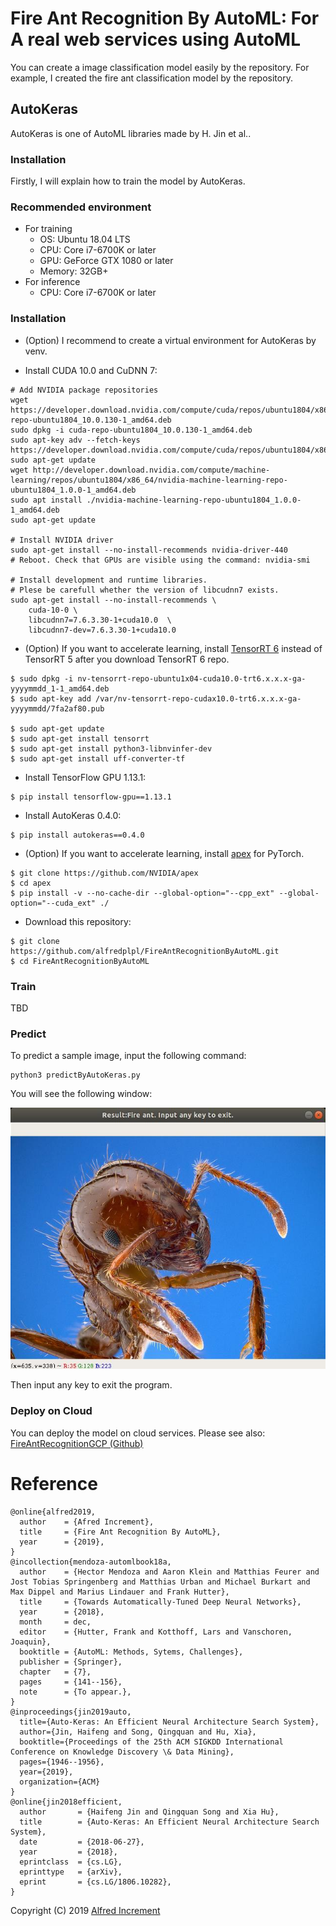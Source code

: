 # Fire Ant Recognition By AutoML: For A real web services using AutoML
You can create a image classification model easily by the repository.
For example, I created the fire ant classification model by the repository.

## AutoKeras
AutoKeras is one of AutoML libraries made by H. Jin et al..

### Installation
Firstly, I will explain how to train the model by AutoKeras.

### Recommended environment
- For training
    - OS: Ubuntu 18.04 LTS
    - CPU: Core i7-6700K or later
    - GPU: GeForce GTX 1080 or later
    - Memory: 32GB+
- For inference
    - CPU: Core i7-6700K or later

### Installation
- (Option) I recommend to create a virtual environment for AutoKeras by venv.

- Install CUDA 10.0 and CuDNN 7:
```buildoutcfg
# Add NVIDIA package repositories
wget https://developer.download.nvidia.com/compute/cuda/repos/ubuntu1804/x86_64/cuda-repo-ubuntu1804_10.0.130-1_amd64.deb
sudo dpkg -i cuda-repo-ubuntu1804_10.0.130-1_amd64.deb
sudo apt-key adv --fetch-keys https://developer.download.nvidia.com/compute/cuda/repos/ubuntu1804/x86_64/7fa2af80.pub
sudo apt-get update
wget http://developer.download.nvidia.com/compute/machine-learning/repos/ubuntu1804/x86_64/nvidia-machine-learning-repo-ubuntu1804_1.0.0-1_amd64.deb
sudo apt install ./nvidia-machine-learning-repo-ubuntu1804_1.0.0-1_amd64.deb
sudo apt-get update

# Install NVIDIA driver
sudo apt-get install --no-install-recommends nvidia-driver-440
# Reboot. Check that GPUs are visible using the command: nvidia-smi

# Install development and runtime libraries.
# Plese be carefull whether the version of libcudnn7 exists.
sudo apt-get install --no-install-recommends \
    cuda-10-0 \
    libcudnn7=7.6.3.30-1+cuda10.0  \
    libcudnn7-dev=7.6.3.30-1+cuda10.0
```

- (Option) If you want to accelerate learning, install [TensorRT 6](https://docs.nvidia.com/deeplearning/sdk/tensorrt-archived/tensorrt-601/tensorrt-install-guide/index.html) instead of TensorRT 5 after you download TensorRT 6 repo.
```buildoutcfg
$ sudo dpkg -i nv-tensorrt-repo-ubuntu1x04-cuda10.0-trt6.x.x.x-ga-yyyymmdd_1-1_amd64.deb
$ sudo apt-key add /var/nv-tensorrt-repo-cudax10.0-trt6.x.x.x-ga-yyyymmdd/7fa2af80.pub

$ sudo apt-get update
$ sudo apt-get install tensorrt
$ sudo apt-get install python3-libnvinfer-dev
$ sudo apt-get install uff-converter-tf
```

- Install TensorFlow GPU 1.13.1:
```buildoutcfg
$ pip install tensorflow-gpu==1.13.1
```
 
- Install AutoKeras 0.4.0:
```buildoutcfg
$ pip install autokeras==0.4.0
```

- (Option) If you want to accelerate learning, install [apex](https://github.com/NVIDIA/apex) for PyTorch.
```buildoutcfg
$ git clone https://github.com/NVIDIA/apex
$ cd apex
$ pip install -v --no-cache-dir --global-option="--cpp_ext" --global-option="--cuda_ext" ./
```
- Download this repository:
```buildoutcfg 
$ git clone https://github.com/alfredplpl/FireAntRecognitionByAutoML.git
$ cd FireAntRecognitionByAutoML
```

### Train
TBD

### Predict
To predict a sample image, input the following command:
```buildoutcfg
python3 predictByAutoKeras.py
```
You will see the following window:

![Screenshot](images/ScreenshotOnPrediction.jpg)

Then input any key to exit the program.

### Deploy on Cloud
You can deploy the model on cloud services.
Please see also: [FireAntRecognitionGCP (Github) ](https://github.com/alfredplpl/FireAntRecognitionGCP)

# Reference

```
@online{alfred2019,
  author    = {Afred Increment},
  title     = {Fire Ant Recognition By AutoML},
  year      = {2019},
}
@incollection{mendoza-automlbook18a,
  author    = {Hector Mendoza and Aaron Klein and Matthias Feurer and Jost Tobias Springenberg and Matthias Urban and Michael Burkart and Max Dippel and Marius Lindauer and Frank Hutter},
  title     = {Towards Automatically-Tuned Deep Neural Networks},
  year      = {2018},
  month     = dec,
  editor    = {Hutter, Frank and Kotthoff, Lars and Vanschoren, Joaquin},
  booktitle = {AutoML: Methods, Sytems, Challenges},
  publisher = {Springer},
  chapter   = {7},
  pages     = {141--156},
  note      = {To appear.},
}
@inproceedings{jin2019auto,
  title={Auto-Keras: An Efficient Neural Architecture Search System},
  author={Jin, Haifeng and Song, Qingquan and Hu, Xia},
  booktitle={Proceedings of the 25th ACM SIGKDD International Conference on Knowledge Discovery \& Data Mining},
  pages={1946--1956},
  year={2019},
  organization={ACM}
}
@online{jin2018efficient,
  author       = {Haifeng Jin and Qingquan Song and Xia Hu},
  title        = {Auto-Keras: An Efficient Neural Architecture Search System},
  date         = {2018-06-27},
  year         = {2018},
  eprintclass  = {cs.LG},
  eprinttype   = {arXiv},
  eprint       = {cs.LG/1806.10282},
}
```

Copyright (C) 2019  [Alfred Increment](https://alfredplpl.github.io/en/)
